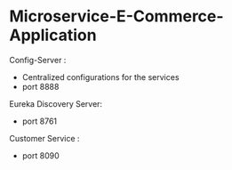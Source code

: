 # Microservice-E-Commerce-Application

Config-Server : 
- Centralized configurations for the services
- port 8888

Eureka Discovery Server:
- port 8761

Customer Service :
- port 8090